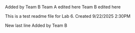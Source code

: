 Added by Team B
Team A edited here
Team B edited here

This is a test readme file for Lab 6.
Created 9/22/2025 2:30PM

New last line
Added by Team B